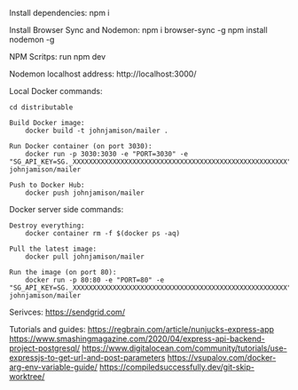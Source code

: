 Install dependencies:
    npm i

Install Browser Sync and Nodemon:
    npm i browser-sync -g
    npm install nodemon -g

NPM Scritps:
    run npm dev

Nodemon localhost address: http://localhost:3000/

Local Docker commands:

    cd distributable

    Build Docker image:
        docker build -t johnjamison/mailer .

    Run Docker container (on port 3030):
        docker run -p 3030:3030 -e "PORT=3030" -e "SG_API_KEY=SG._XXXXXXXXXXXXXXXXXXXXXXXXXXXXXXXXXXXXXXXXXXXXXXXXXXXXXX" johnjamison/mailer

    Push to Docker Hub:
        docker push johnjamison/mailer

Docker server side commands:

    Destroy everything:
        docker container rm -f $(docker ps -aq)

    Pull the latest image:
        docker pull johnjamison/mailer

    Run the image (on port 80):
        docker run -p 80:80 -e "PORT=80" -e "SG_API_KEY=SG._XXXXXXXXXXXXXXXXXXXXXXXXXXXXXXXXXXXXXXXXXXXXXXXXXXXXXX" johnjamison/mailer

Serivces:
https://sendgrid.com/

Tutorials and guides:
https://regbrain.com/article/nunjucks-express-app
https://www.smashingmagazine.com/2020/04/express-api-backend-project-postgresql/
https://www.digitalocean.com/community/tutorials/use-expressjs-to-get-url-and-post-parameters
https://vsupalov.com/docker-arg-env-variable-guide/
https://compiledsuccessfully.dev/git-skip-worktree/